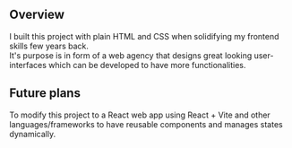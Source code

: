 ## Overview

I built this project with plain HTML and CSS when solidifying my frontend skills few years back.  
It's purpose is in form of a web agency that designs great looking user-interfaces which can be developed to have more functionalities.

## Future plans

To modify this project to a React web app using React + Vite and other languages/frameworks to have reusable components and manages states dynamically.
